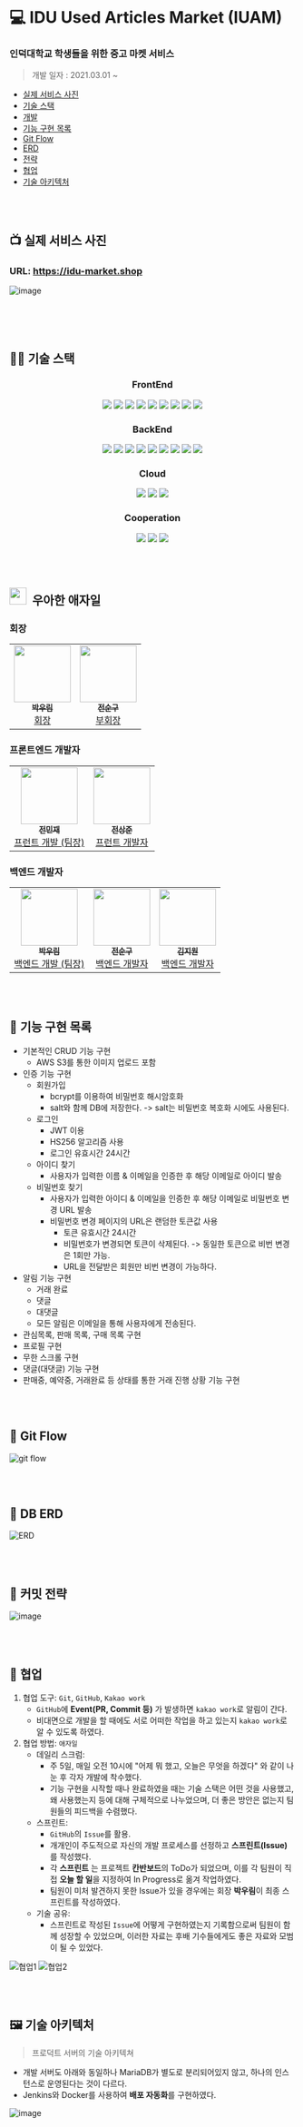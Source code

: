 # 💻 IDU Used Articles Market (IUAM)
###  인덕대학교 학생들을 위한 중고 마켓 서비스
> 개발 일자 : 2021.03.01 ~

  * <a href="#-실제-서비스-사진">실제 서비스 사진</a>
  * <a href="#-기술-스택">기술 스택</a>
  * <a href="#회장">개발</a>
  * <a href="#-기능-구현-목록">기능 구현 목록</a>
  * <a href="#-git-flow">Git Flow</a>
  * <a href="#-db-erd">ERD</a>
  * <a href="#-커밋-전략"> 전략</a>
  * <a href="#-협업">협업</a>
  * <a href="#-기술-아키텍처">기술 아키텍처</a>

<br/>
<br/>

## 📺 실제 서비스 사진
### URL: https://idu-market.shop
![image](https://user-images.githubusercontent.com/75289370/120154864-3d22b880-c22b-11eb-8275-177e162a307f.png)

<br/>
<br/>

<br />

## 👨‍💻 기술 스택
<h3 align="center">  
  FrontEnd
</h3>
<p align="center">  
  <img src="https://img.shields.io/badge/HTML-white?logo=html5"/>
  <img src= "https://img.shields.io/badge/CSS-blue?logo=css3"/>
  <img src= "https://img.shields.io/badge/Scss-pink?logo=sass"/>
  <img src= "https://img.shields.io/badge/React-blue?logo=react"/>
  <img src= "https://img.shields.io/badge/Next.js-black?logo=next-dot-js&logoColor=white"/>
  <img src= "https://img.shields.io/badge/Redux-593D88?logo=Redux&logoColor=white"/>
  <img src= "https://img.shields.io/badge/ReduxSaga-white?logo=Redux-saga&logoColor=green"/>
  <img src= "https://img.shields.io/badge/JavaScript-ES6-yellow?logo=javascript"/>
  <img src= "https://img.shields.io/badge/WebPack-white?logo=webpack&logoColor=blue"/>
</p>   

<h3 align="center">  
 BackEnd
</h3>
<p align="center">  
  <img src= "https://img.shields.io/badge/TypeScript-Ts-blue?logo=typescript"/>
  <img src= "https://img.shields.io/badge/Node-green?logo=node-dot-js&logoColor=white"/>
  <img src= "https://img.shields.io/badge/Express-blue?logo=express"/>
  <img src= "https://img.shields.io/badge/Nginx-green?logo=nginx"/>
  <img src= "https://img.shields.io/badge/MariaDB-003545?logo=mariadb&logoColor=white"/>
  <img src= "https://img.shields.io/badge/JEST-C21325?logo=jest&logoColor=white"/>
  <img src= "https://img.shields.io/badge/Docker-2CA5E0?logo=docker&logoColor=white"/>
  <img src= "https://img.shields.io/badge/Redis-FF4500?logo=redis&logoColor=white"/>
  <img src= "https://img.shields.io/badge/Jenkins-D24939?logo=Jenkins&logoColor=white"/>
</p>  

<h3 align="center">  
  Cloud 
</h3>
<p align="center">
  <img src="https://img.shields.io/badge/AWS-EC2-red?logo=amazon-aws" />
  <img src= "https://img.shields.io/badge/AWS-S3-red?logo=amazon-aws"/>
  <img src= "https://img.shields.io/badge/AWS-CloudFront-red?logo=amazon-aws"/>
</p>

<h3 align="center">  
  Cooperation
</h3>
<p align="center">
  <img src="https://img.shields.io/badge/GitHub-100000?logo=github" />
  <img src= "https://img.shields.io/badge/Git-FF4500?logo=git&logoColor=white"/>
  <img src="https://img.shields.io/badge/KakaoWork-white?logo=kakao&logoColor=yellow"/>
</p>
<br/>
<br/>

## <img src="https://user-images.githubusercontent.com/75289370/120157070-968be700-c22d-11eb-970f-9b9e9fcc7778.png" width="30px;" />&nbsp; 우아한 애자일


### 회장
<table>
  <tr>
    <td align="center"><a href="https://github.com/woorim960"><img src="https://avatars.githubusercontent.com/u/56839474?v=4" width="100px;" alt=""/><br /><sub><b>박우림</b></sub></a><br /><a href="https://github.com/woorim960" title="Packaging/porting to new platform">회장</a></td>
    <td align="center"><a href="http://jongminfire.dev"><img src="https://avatars.githubusercontent.com/u/75289625?v=4" width="100px;" alt=""/><br /><sub><b>전순구</b></sub></a><br /><a href="https://github.com/JeonSoongu" title="Packaging/porting to new platform">부회장</a></td>
  </tr>
</table>

### 프론트엔드 개발자

<table>
  <tr>
     <td align="center"><a href="https://github.com/ssi02014"><img src="https://avatars.githubusercontent.com/u/64779472?v=4" width="100px;" alt=""/><br /><sub><b>전민재</b></sub></a><br /><a href="https://github.com/ssi02014" title="Packaging/porting to new platform">프런트 개발 (팀장)</a></td>
    <td align="center"><a href="https://github.com/jsj1510"><img src="https://avatars.githubusercontent.com/u/75245755?v=4" width="100px;" alt=""/><br /><sub><b>전상준</b></sub></a><br /><a href="https://github.com/jsj1510" title="Packaging/porting to new platform">프런트 개발자</a></td>
  </tr>
</table>

### 백엔드 개발자

<table>
  <tr>
    <td align="center"><a href="https://github.com/woorim960"><img src="https://avatars.githubusercontent.com/u/56839474?v=4" width="100px;" alt=""/><br /><sub><b>박우림</b></sub></a><br /><a href="https://github.com/woorim960" title="Packaging/porting to new platform">백엔드 개발 (팀장)</a></td>
    <td align="center"><a href="http://jongminfire.dev"><img src="https://avatars.githubusercontent.com/u/75289625?v=4" width="100px;" alt=""/><br /><sub><b>전순구</b></sub></a><br /><a href="https://github.com/JeonSoongu" title="Packaging/porting to new platform">백엔드 개발자</a></td>
    <td align="center"><a href="https://github.com/kimjiwonpg98"><img src="https://avatars.githubusercontent.com/u/75289370?v=4" width="100px;" alt=""/><br /><sub><b>김지원</b></sub></a><br /><a href="https://github.com/kimjiwonpg98" title="Packaging/porting to new platform">백엔드 개발자</a></td>
  </tr>
</table>

<br/>
<br/>

## 📕 기능 구현 목록
- 기본적인 CRUD 기능 구현
   - AWS S3를 통한 이미지 업로드 포함
- 인증 기능 구현
   - 회원가입
      - bcrypt를 이용하여 비밀번호 해시암호화
      - salt와 함께 DB에 저장한다. -> salt는 비밀번호 복호화 시에도 사용된다.
   - 로그인
      - JWT 이용
      - HS256 알고리즘 사용
      - 로그인 유효시간 24시간
   - 아이디 찾기
      - 사용자가 입력한 이름 & 이메일을 인증한 후 해당 이메일로 아이디 발송
   - 비밀번호 찾기
      - 사용자가 입력한 아이디 & 이메일을 인증한 후 해당 이메일로 비밀번호 변경 URL 발송
      - 비밀번호 변경 페이지의 URL은 랜덤한 토큰값 사용
         - 토큰 유효시간 24시간
         - 비밀번호가 변경되면 토큰이 삭제된다. -> 동일한 토큰으로 비번 변경은 1회만 가능.
         - URL을 전달받은 회원만 비번 변경이 가능하다.
- 알림 기능 구현
   - 거래 완료
   - 댓글
   - 대댓글
   - 모든 알림은 이메일을 통해 사용자에게 전송된다.
- 관심목록, 판매 목록, 구매 목록 구현
- 프로필 구현
- 무한 스크롤 구현
- 댓글(대댓글) 기능 구현
- 판매중, 예약중, 거래완료 등 상태를 통한 거래 진행 상황 기능 구현

<br />
<br />

## 📄 Git Flow

![git flow](https://user-images.githubusercontent.com/75289370/120147819-3cd1ef80-c222-11eb-86b6-e8146cdbabbe.png)

<br/>
<br/>

## 📄 DB ERD
![ERD](https://user-images.githubusercontent.com/75289370/120148197-cd103480-c222-11eb-9134-b92b314c0408.png)

<br/>
<br/>

## 📄 커밋 전략
![image](https://user-images.githubusercontent.com/75289370/120154537-f59c2c80-c22a-11eb-89b1-5b9ebd5f19b0.png)

<br/>
<br/>

## 📄 협업
1. 협업 도구: ```Git```, ```GitHub```, ```Kakao work```
   - ```GitHub```에 **Event(PR, Commit 등)** 가 발생하면 ```kakao work```로 알림이 간다.
   - 비대면으로 개발을 할 때에도 서로 어떠한 작업을 하고 있는지 ```kakao work```로 알 수 있도록 하였다.
2. 협업 방법: ```애자일```
   - 데일리 스크럼: 
      - 주 5일, 매일 오전 10시에 "어제 뭐 했고, 오늘은 무엇을 하겠다" 와 같이 나눈 후 각자 개발에 착수했다.
      - 기능 구현을 시작할 때나 완료하였을 때는 기술 스택은 어떤 것을 사용했고, 왜 사용했는지 등에 대해 구체적으로 나누었으며, 더 좋은 방안은 없는지 팀원들의 피드백을 수렴했다.
   - 스프린트: 
      - ```GitHub```의 ```Issue```를 활용.
      - 개개인이 주도적으로 자신의 개발 프로세스를 선정하고 **스프린트(Issue)** 를 작성했다.
      - 각 **스프린트** 는 프로젝트 **칸반보드**의 ToDo가 되었으며, 이를 각 팀원이 직접 **오늘 할 일**을 지정하여 In Progress로 옮겨 작업하였다.
      - 팀원이 미처 발견하지 못한 Issue가 있을 경우에는 회장 **박우림**이 최종 스프린트를 작성하였다.
   - 기술 공유: 
      - 스프린트로 작성된 ```Issue```에 어떻게 구현하였는지 기록함으로써 팀원이 함께 성장할 수 있었으며, 이러한 자료는 후배 기수들에게도 좋은 자료와 모범이 될 수 있었다.

![협업1](https://user-images.githubusercontent.com/64779472/120282431-0b762400-c2f5-11eb-8155-f8029bb3f02a.PNG)
![협업2](https://user-images.githubusercontent.com/64779472/120282433-0dd87e00-c2f5-11eb-97b3-0c8c737c9e90.PNG)

<br/>
<br/>

## 🖼 기술 아키텍처
> 프로덕트 서버의 기술 아키텍쳐

* 개발 서버도 아래와 동일하나 MariaDB가 별도로 분리되어있지 않고, 하나의 인스턴스로 운영된다는 것이 다르다.
* Jenkins와 Docker를 사용하여 **배포 자동화**를 구현하였다.

![image](https://user-images.githubusercontent.com/75289370/120154720-1c5a6300-c22b-11eb-8639-a28a115521fc.png)
